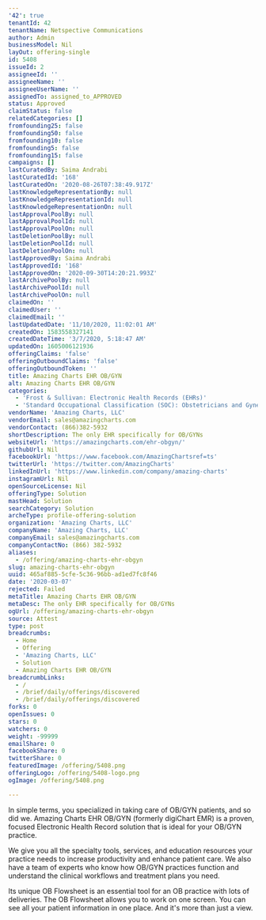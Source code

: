 ```yaml
---
'42': true
tenantId: 42
tenantName: Netspective Communications
author: Admin
businessModel: Nil
layOut: offering-single
id: 5408
issueId: 2
assigneeId: ''
assigneeName: ''
assigneeUserName: ''
assignedTo: assigned_to_APPROVED
status: Approved
claimStatus: false
relatedCategories: []
fromfounding25: false
fromfounding50: false
fromfounding10: false
fromfounding5: false
fromfounding15: false
campaigns: []
lastCuratedBy: Saima Andrabi
lastCuratedId: '168'
lastCuratedOn: '2020-08-26T07:38:49.917Z'
lastKnowledgeRepresentationBy: null
lastKnowledgeRepresentationId: null
lastKnowledgeRepresentationOn: null
lastApprovalPoolBy: null
lastApprovalPoolId: null
lastApprovalPoolOn: null
lastDeletionPoolBy: null
lastDeletionPoolId: null
lastDeletionPoolOn: null
lastApprovedBy: Saima Andrabi
lastApprovedId: '168'
lastApprovedOn: '2020-09-30T14:20:21.993Z'
lastArchivePoolBy: null
lastArchivePoolId: null
lastArchivePoolOn: null
claimedOn: ''
claimedUser: ''
claimedEmail: ''
lastUpdatedDate: '11/10/2020, 11:02:01 AM'
createdOn: 1583558327141
createdDateTime: '3/7/2020, 5:18:47 AM'
updatedOn: 1605006121936
offeringClaims: 'false'
offeringOutboundClaims: 'false'
offeringOutboundToken: ''
title: Amazing Charts EHR OB/GYN
alt: Amazing Charts EHR OB/GYN
categories:
  - 'Frost & Sullivan: Electronic Health Records (EHRs)'
  - 'Standard Occupational Classification (SOC): Obstetricians and Gynecologists'
vendorName: 'Amazing Charts, LLC'
vendorEmail: sales@amazingcharts.com
vendorContact: (866)382-5932
shortDescription: The only EHR specifically for OB/GYNs
websiteUrl: 'https://amazingcharts.com/ehr-obgyn/'
githubUrl: Nil
facebookUrl: 'https://www.facebook.com/AmazingChartsref=ts'
twitterUrl: 'https://twitter.com/AmazingCharts'
linkedInUrl: 'https://www.linkedin.com/company/amazing-charts'
instagramUrl: Nil
openSourceLicense: Nil
offeringType: Solution
mastHead: Solution
searchCategory: Solution
archeType: profile-offering-solution
organization: 'Amazing Charts, LLC'
companyName: 'Amazing Charts, LLC'
companyEmail: sales@amazingcharts.com
companyContactNo: (866) 382-5932
aliases:
  - /offering/amazing-charts-ehr-obgyn
slug: amazing-charts-ehr-obgyn
uuid: 465af885-5cfe-5c36-96bb-ad1ed7fc8f46
date: '2020-03-07'
rejected: Failed
metaTitle: Amazing Charts EHR OB/GYN
metaDesc: The only EHR specifically for OB/GYNs
ogUrl: /offering/amazing-charts-ehr-obgyn
source: Attest
type: post
breadcrumbs:
  - Home
  - Offering
  - 'Amazing Charts, LLC'
  - Solution
  - Amazing Charts EHR OB/GYN
breadcrumbLinks:
  - /
  - /brief/daily/offerings/discovered
  - /brief/daily/offerings/discovered
forks: 0
openIssues: 0
stars: 0
watchers: 0
weight: -99999
emailShare: 0
facebookShare: 0
twitterShare: 0
featuredImage: /offering/5408.png
offeringLogo: /offering/5408-logo.png
ogImage: /offering/5408.png

---
```

In simple terms, you specialized in taking care of OB/GYN patients, and so did we. Amazing Charts EHR OB/GYN (formerly digiChart EMR) is a proven, focused Electronic Health Record solution that is ideal for your OB/GYN practice.

We give you all the specialty tools, services, and education resources your practice needs to increase productivity and enhance patient care. We also have a team of experts who know how OB/GYN practices function and understand the clinical workflows and treatment plans you need.

Its unique OB Flowsheet is an essential tool for an OB practice with lots of deliveries. The OB Flowsheet allows you to work on one screen. You can see all your patient information in one place. And it's more than just a view.